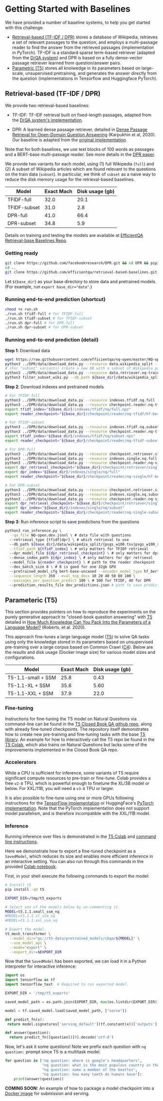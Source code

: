 # Getting Started with Baselines
We have provided a number of baseline systems, to help you get started with this
challenge.

* [Retrieval-based (TF-IDF / DPR)](#retrieval-based) stores a database of Wikipedia, retrieves a set of relevant passages to the question, and employs a multi-passage reader to find the answer from the retrieved passages (implementation in PyTorch). TF-IDF is a standard sparse term-based retriever (adapted from the [DrQA system](https://github.com/facebookresearch/DrQA)) and DPR is based on a fully dense-vector passage retriever learned from question/answer pairs.
* [Parametric (T5)](#parametric) stores all knolwedge in its parameters based on large-scale, unsupervised pretraining, and generates the answer directly from the question (implementations in Tensorflow and Huggingface PyTorch).


## Retrieval-based (TF-IDF / DPR) <a name="retrieval-based"></a>


We provide two retrieval-based baselines:

- TF-IDF: TF-IDF retrieval built on fixed-length passages, adapted from the [DrQA system's implementation](https://github.com/facebookresearch/DrQA).
<!-- <br>Danqi Chen, Adam Fisch, Jason Weston, Antoine Bordes. [Reading Wikipedia to Answer Open-Domain Questions](https://arxiv.org/abs/1704.00051). ACL 2017.  -->
- DPR: A learned dense passage retriever, detailed in [Dense Passage Retrieval for Open-Domain Question Answering](https://arxiv.org/abs/2004.04906) (Karpukhin et al, 2020). Our baseline is adapted from the [original implementation](https://github.com/facebookresearch/DPR).

<!-- Vladimir Karpukhin, Barlas Oğuz, Sewon Min, Patrick Lewis, Ledell Wu, Sergey Edunov, Danqi Chen, Wen-tau Yih, [Dense Passage Retrieval for Open-Domain Question Answering](https://arxiv.org/abs/2004.04906), 2020. [[repo](https://github.com/facebookresearch/DPR)] -->

Note that for both baselines, we use text blocks of 100 words as passages and a BERT-base multi-passage reader. See more details in the [DPR paper](https://arxiv.org/pdf/2004.04906.pdf).

<!-- <p style="font-size: 8pt">* Note that our DrQA baseline is different from the original s; we use the document retriever from DrQA, but use a more effective BERT-base multi-passage reader instead of LSTM-based DrQA reader. The reader is identical for both DrQA and DPR.</p> -->

We provide two variants for each model, using (1) full Wikipedia (`full`) and (2) A subset of Wikipedia articles which are found relevant to the questions on the train data (`subset`). In particular, we think of `subset` as a naive way to reduce the disk memory usage for the retrieval-based baselines.

<!-- Wikipedia pages seen from the train data, i.e., found to be relevant to the questions on the train data (`train-passages`).  -->

|Model|Exact Mach|Disk usage (gb)|
|---|---|---|
|TFIDF-full|32.0|20.1|
|TFIDF-subset|31.0|2.8|
|DPR-full|41.0|66.4|
|DPR-subset|34.8|5.9|

Details on training and testing the models are available at [EfficientQA Retrieval-base Baselines Repo](https://github.com/efficientqa/retrieval-based-baselines).

### Getting ready

```bash
git clone https://github.com/facebookresearch/DPR.git && cd DPR && pip3 install .
cd ..
git clone https://github.com/efficientqa/retrieval-based-baselines.git && cd retrieval-based-baselines && pip3 install -r requirements.txt
```

Let `${base_dir}` as your base directory to store data and pretrained models. (For example, run `export base_dir="data"`.)


### Running end-to-end prediction (shortcut)
```bash
chmod +x run.sh
./run.sh tfidf-full # for TFIDF-full
./run.sh tfidf-subset # for TFIDF-subset
./run.sh dpr-full # for DPR-full
./run.sh dpr-subset # for DPR-subset
```

### Running end-to-end prediction (detail)

**Step 1**: Download data

```bash
wget https://raw.githubusercontent.com/efficientqa/nq-open/master/NQ-open.dev.jsonl
python3 ../DPR/data/download_data.py --resource data.wikipedia_split --output_dir ${base_dir} # Wikipedia DB
# (For "subset" variants) create a new DB with a subset of Wikipedia passages
python3 ../DPR/data/download_data.py --resource data.retriever.nq-train --output_dir ${base_dir}
python3 filter_subset_wiki.py --db_path ${base_dir}/data/wikipedia_split/psgs_w100.tsv --data_path ${base_dir}/data/retriever/nq-train.json
```

**Step 2**: Download indexes and pretrained models

```bash
# For TFIDF-full
python3 ../DPR/data/download_data.py --resource indexes.tfidf.nq.full --output_dir ${base_dir} # TFIDF index
python3 ../DPR/data/download_data.py --resource checkpoint.reader.nq-tfidf.hf-bert-base --output_dir ${base_dir} # reader checkpoint
export tfidf_index="${base_dir}/indexes/tfidf/nq/full.npz"
export reader_checkpoint="${base_dir}/checkpoint/reader/nq-tfidf/hf-bert-base.cp"

# For TFIDF-subset
python3 ../DPR/data/download_data.py --resource indexes.tfidf.nq.subset --output_dir ${base_dir} # TFIDF index
python3 ../DPR/data/download_data.py --resource checkpoint.reader.nq-tfidf-subset.hf-bert-base --output_dir ${base_dir} # reader checkpoint
export tfidf_index="${base_dir}/indexes/tfidf/nq/subset.npz"
export reader_checkpoint="${base_dir}/checkpoint/reader/nq-tfidf-subset/hf-bert-base.cp"

# For DPR-full
python3 ../DPR/data/download_data.py --resource checkpoint.retriever.single.nq.bert-base-encoder --output_dir ${base_dir} # retrieval checkpoint
python3 ../DPR/data/download_data.py --resource indexes.single.nq.full --output_dir ${base_dir} # DPR index
python3 ../DPR/data/download_data.py --resource checkpoint.reader.nq-single.hf-bert-base --output_dir ${base_dir} # reader checkpoint
export dpr_retrieval_checkpoint="${base_dir}/checkpoint/retriever/single/nq/bert-base-encoder.cp"
export dpr_index="${base_dir}/indexes/single/nq/full"
export reader_checkpoint="${base_dir}/checkpoint/reader/nq-single/hf-bert-base.cp"

# For DPR-subset
python3 ../DPR/data/download_data.py --resource checkpoint.retriever.single.nq.bert-base-encoder --output_dir ${base_dir} # retrieval checkpoint
python3 ../DPR/data/download_data.py --resource indexes.single.nq.subset --output_dir ${base_dir} # DPR index
python3 ../DPR/data/download_data.py --resource checkpoint.reader.nq-single-subset.hf-bert-base --output_dir ${base_dir} # reader checkpoint
export dpr_retrieval_checkpoint="${base_dir}/checkpoint/retriever/single/nq/bert-base-encoder.cp"
export dpr_index="${base_dir}/indexes/single/nq/subset"
export reader_checkpoint="${base_dir}/checkpoint/reader/nq-single-subset/hf-bert-base.cp"
```

**Step 3**: Run inference script to save predictions from the questions

```bash
python3 run_inference.py \
  --qa_file NQ-open.dev.jsonl \ # data file with questions
  --retrieval_type {tfidf|dpr} \ # which retrieval to use
  --db_path ${base_dir}/data/wikipedia_split/{psgs_w100.tsv|psgs_w100_subset.tsv} \
  --tfidf_path ${tfidf_index} \ # only matters for TFIDF retrieval
  --dpr_model_file ${dpr_retrieval_checkpoint} \ # only matters for dpr retrieval
  --dense_index_path ${dpr_index} \ # only matters for dpr retrieval
  --model_file ${reader_checkpoint} \ # path to the reader checkpoint
  --dev_batch_size 8 \ # 8 is good for one 32gb GPU
  --pretrained_model_cfg bert-base-uncased --encoder_model_type hf_bert --do_lower_case \
  --sequence_length 350 --eval_top_docs 10 20 40 50 80 100 \
  --passages_per_question_predict 100 \ # 100 for TFIDF, 40 for DPR
  --prediction_results_file dev_predictions.json # path to save predictions; comparable to the official evaluation script
```

## Parameteric (T5) <a name="parametric"></a>

This section provides pointers on how to reproduce the experiments on the purely generative approach to "closed-book question answering" with [T5](https://ai.googleblog.com/2020/02/exploring-transfer-learning-with-t5.html) detailed in [How Much Knowledge Can You Pack Into the Parameters of a Language Model?](https://arxiv.org/abs/2002.08910) (Roberts, et al. 2020).

This approach fine-tunes a large language model ([T5](https://github.com/google-research/text-to-text-transfer-transformer)) to solve QA tasks using only the knowledge stored in its parameters based on unsupervised pre-training over a large corpus based on Common Crawl ([C4](http://tensorflow.org/datasets/catalog/c4)). Below are the results and disk usage (Docker image size) for various model sizes and configurations.

|Model|Exact Mach|Disk usage (gb)|
|---|---|---|
|T5-1.1-small + SSM | 25.8 |0.43|
|T5-1.1-XL + SSM |35.6|5.60|
|T5-1.1-XXL + SSM|37.9|22.0|

### Fine-tuning

Instructions for fine-tuning the T5 model on Natural Questions via command-line can be found in the [T5 Closed Book QA github repo](https://github.com/google-research/google-research/tree/master/t5_closed_book_qa), along with already fine-tuned checkpoints. The repository itself demonstrates how to create new pre-training and fine-tuning tasks with the base [T5 library](https://github.com/google-research/text-to-text-transfer-transformer). An example for how to interactively call the T5 repo be found in the [T5 Colab](https://tiny.cc/t5-colab), which also trains on Natural Questions but lacks some of the improvements implemented in the Closed Book QA repo.

### Accelerators

While a CPU is sufficient for inference, some variants of T5 require significant compute resources to pre-train or fine-tune. Colab provides a free `v2-8` TPU, which is powerful enough to finetune the XL/3B model or below. For XXL/11B, you will need a `v3-8` TPU or larger.

It is also possible to fine-tune using one or more GPUs following instructions for the [TensorFlow implementation](https://github.com/google-research/text-to-text-transfer-transformer#gpu-usage) or HuggingFace's [PyTorch implementation](https://github.com/google-research/text-to-text-transfer-transformer/blob/a08f0d1c4a7caa6495aec90ce769a29787c3c87c/t5/models/hf_model.py#L38). Note that the PyTorch implementation does not support model parallelism, and is therefore incompatible with the XXL/11B model.

### Inference

Running inference over files is demonstrated in the [T5 Colab](https://tiny.cc/t5-colab) and [command line instructions](https://github.com/google-research/text-to-text-transfer-transformer#decode).

Here we demonstrate how to export a fine-tuned checkpoint as a `SavedModel`, which reduces its size and enables more efficient inference in an interactive setting.  You can also run through this commands in the provided [Colab notebook](https://colab.research.google.com/github/google-research/text-to-text-transfer-transformer/blob/master/notebooks/t5-deploy.ipynb).

First, in your shell execute the following commands to export the model:

```sh
# Install t5
pip install -qU t5

EXPORT_DIR=/tmp/t5_exports

# Select one of the models below by un-commenting it.
MODEL=t5.1.1.small_ssm_nq
#MODEL=t5.1.1.xl_ssm_nq
#MODEL=t5.1.1.xxl_ssm_nq

# Export the model.
t5_mesh_transformer \
  --model_dir="gs://t5-data/pretrained_models/cbqa/${MODEL}" \
  --use_model_api \
  --mode="export" \
  --export_dir=$EXPORT_DIR
```

Now that the `SavedModel` has been exported, we can load it in a Python interpreter for interactive inference:

```py
import os
import tensorflow as tf
import tensorflow_text  # Required to run exported model.

EXPORT_DIR = '/tmp/t5_exports'

saved_model_path = os.path.join(EXPORT_DIR, max(os.listdir(EXPORT_DIR)))

model = tf.saved_model.load(saved_model_path, ["serve"])

def predict_fn(x):
 return model.signatures['serving_default'](tf.constant(x))['outputs'].numpy()

def answer(question):
  return predict_fn([question])[0].decode('utf-8')
```

Now, let's ask it some questions! Note we prefix each question with `nq question:` prompt since T5 is a multitask model.

```py
for question in ["nq question: where is google's headquarters",
                 "nq question: what is the most populous country in the world",
                 "nq question: name a member of the beatles",
                 "nq question: how many teeth do humans have"]:
    print(answer(question))
```

**COMING SOON:** An example of how to package a model checkpoint into a [Docker image](https://www.tensorflow.org/tfx/serving/docker) for submission and serving.

